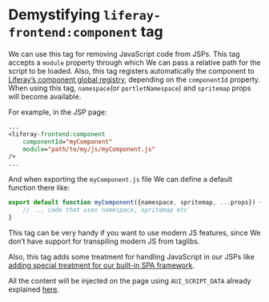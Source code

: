 # Demystifying `liferay-frontend:component` tag

We can use this tag for removing JavaScript code from JSPs. This tag accepts a `module` property through which We can pass a relative path for the script to be loaded. Also, this tag registers automatically the component to [Liferay’s component global registry](https://github.com/liferay/liferay-frontend-guidelines/blob/bc6dae8514af04a6384a7bea9d4ddf266087ffc5/dxp/liferay_component.md#register), depending on the `componentId` property. When using this tag, `namespace`(or `portletNamespace`) and `spritemap` props will become available.

For example, in the JSP page:

```jsp
...
<liferay-frontend:component
	componentId="myComponent"
	module="path/to/my/js/myComponent.js"
/>
...
```

And when exporting the `myComponent.js` file We can define a default function there like:

```js
export default function myComponent({namespace, spritemap, ...props}) {
	// ... code that uses namespace, spritemap etc
}
```

This tag can be very handy if you want to use modern JS features, since We don’t have support for transpiling modern JS from taglibs.

Also, this tag adds some treatment for handling JavaScript in our JSPs like [adding special treatment for our built-in SPA framework](https://github.com/liferay/liferay-portal/blob/815f48f484351e18b61e4b9c9fbf40f0609bdc56/modules/apps/frontend-taglib/frontend-taglib/src/main/java/com/liferay/frontend/taglib/servlet/taglib/ComponentTag.java#L225).

All the content will be injected on the page using `AUI_SCRIPT_DATA` already explained [here](https://github.com/liferay/liferay-frontend-guidelines/blob/bc6dae8514af04a6384a7bea9d4ddf266087ffc5/dxp/resource_injection.md#scriptdata).
